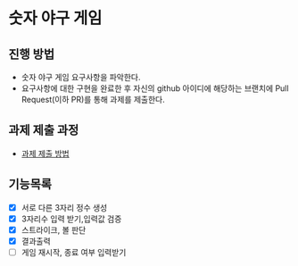 # 숫자 야구 게임

## 진행 방법

* 숫자 야구 게임 요구사항을 파악한다.
* 요구사항에 대한 구현을 완료한 후 자신의 github 아이디에 해당하는 브랜치에 Pull Request(이하 PR)를 통해 과제를 제출한다.

## 과제 제출 과정

* [과제 제출 방법](https://github.com/next-step/nextstep-docs/tree/master/precourse)

## 기능목록

- [x] 서로 다른 3자리 정수 생성
- [x] 3자리수 입력 받기,입력값 검증
- [x] 스트라이크, 볼 판단
- [x] 결과출력
- [ ] 게임 재시작, 종료 여부 입력받기
